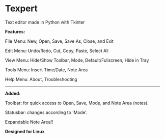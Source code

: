 # Texpert  
Text editor made in Python with Tkinter  

  
  
  
**Features:**

File Menu: New, Open, Save, Save As, Close, and Exit  

Edit Menu: Undo/Redo, Cut, Copy, Paste, Select All

View Menu: Hide/Show Toolbar, Mode, Default/Fullscreen, Hide in Tray  

Tools Menu: Insert Time/Date, Note Area  

Help Menu: About, Troubleshooting  


--------------------------------------------------------------------  

**Added:** 

Toolbar: for quick access to Open, Save, Mode, and Note Area (notes).  

Statusbar: changes according to 'Mode'.

Expandable Note Area!!  
  
    
    
  
**Designed for Linux**  




